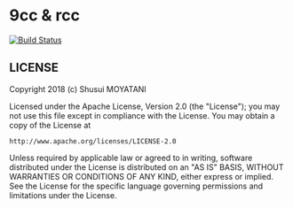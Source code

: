 9cc & rcc
===

[![Build Status](https://travis-ci.org/syusui-s/9cc.svg?branch=master)](https://travis-ci.org/syusui-s/9cc)

LICENSE
-----
Copyright 2018 (c) Shusui MOYATANI

Licensed under the Apache License, Version 2.0 (the "License");
you may not use this file except in compliance with the License.
You may obtain a copy of the License at

    http://www.apache.org/licenses/LICENSE-2.0

Unless required by applicable law or agreed to in writing, software
distributed under the License is distributed on an "AS IS" BASIS,
WITHOUT WARRANTIES OR CONDITIONS OF ANY KIND, either express or implied.
See the License for the specific language governing permissions and
limitations under the License.
